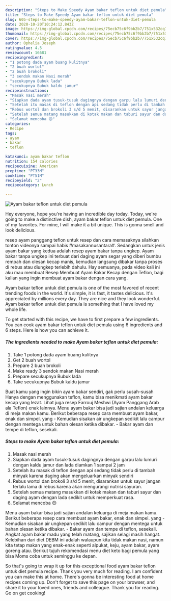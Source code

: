 ```yaml
---
description: "Steps to Make Speedy Ayam bakar teflon untuk diet pemula"
title: "Steps to Make Speedy Ayam bakar teflon untuk diet pemula"
slug: 605-steps-to-make-speedy-ayam-bakar-teflon-untuk-diet-pemula
date: 2020-10-20T10:24:12.843Z
image: https://img-global.cpcdn.com/recipes/75ecb75c6f9bb2b7/751x532cq70/ayam-bakar-teflon-untuk-diet-pemula-foto-resep-utama.jpg
thumbnail: https://img-global.cpcdn.com/recipes/75ecb75c6f9bb2b7/751x532cq70/ayam-bakar-teflon-untuk-diet-pemula-foto-resep-utama.jpg
cover: https://img-global.cpcdn.com/recipes/75ecb75c6f9bb2b7/751x532cq70/ayam-bakar-teflon-untuk-diet-pemula-foto-resep-utama.jpg
author: Ophelia Joseph
ratingvalue: 4.5
reviewcount: 16681
recipeingredient:
- "1 potong dada ayam buang kulitnya"
- "2 buah wortol"
- "2 buah brokoli"
- "3 sendok makan Nasi merah"
- "secukupnya Bubuk lada"
- "secukupnya Bubuk kaldu jamur"
recipeinstructions:
- "Masak nasi merah"
- "Siapkan dada ayam tusuk-tusuk dagingnya dengan garpu lalu lumuri dengan kaldu jamur dan lada diamkan 1 sampai 2 jam"
- "Setelah itu masak di teflon dengan api sedang tidak perlu di tambah minyak karena daging akan mengeluarkan minyak sendiri"
- "Rebus wortol dan brokoli 3 s/d 5 menit, disarankan untuk sayur jangan terlalu lama di rebus karena akan mengurangi nutrisi sayuran."
- "Setelah semua matang masukkan di kotak makan dan taburi sayur dan daging ayam dengan lada sedikit untuk memperkuat rasa."
- "Selamat mencoba 😊"
categories:
- Recipe
tags:
- ayam
- bakar
- teflon

katakunci: ayam bakar teflon 
nutrition: 154 calories
recipecuisine: American
preptime: "PT33M"
cooktime: "PT51M"
recipeyield: "2"
recipecategory: Lunch

---
```



![Ayam bakar teflon untuk diet pemula](https://img-global.cpcdn.com/recipes/75ecb75c6f9bb2b7/751x532cq70/ayam-bakar-teflon-untuk-diet-pemula-foto-resep-utama.jpg)

Hey everyone, hope you're having an incredible day today. Today, we're going to make a distinctive dish, ayam bakar teflon untuk diet pemula. One of my favorites. For mine, I will make it a bit unique. This is gonna smell and look delicious.

resep ayam panggang teflon untuk resep dan cara memasaknya silahkan tonton videonya sampai habis #masakannusantara#. Sedangkan untuk jenis ayam bakar yang kedua adalah resep ayam bakar tanpa ungkep. Ayam bakar tanpa ungkep ini terbuat dari daging ayam segar yang diberi bumbu rempah dan olesan kecap manis, kemudian langsung dibakar tanpa proses di rebus atau diungkep terlebih dahulu. Hay semuanya, pada video kali ini aku mau membuat Resep Membuat Ayam Bakar Kecap dengan Teflon, bagi kalian yang ingin membuat ayam bakar dengan cara yang.

Ayam bakar teflon untuk diet pemula is one of the most favored of recent trending foods in the world. It's simple, it is fast, it tastes delicious. It's appreciated by millions every day. They are nice and they look wonderful. Ayam bakar teflon untuk diet pemula is something that I have loved my whole life.


To get started with this recipe, we have to first prepare a few ingredients. You can cook ayam bakar teflon untuk diet pemula using 6 ingredients and 6 steps. Here is how you can achieve it.

<!--inarticleads1-->

##### The ingredients needed to make Ayam bakar teflon untuk diet pemula:

1. Take 1 potong dada ayam buang kulitnya
1. Get 2 buah wortol
1. Prepare 2 buah brokoli
1. Make ready 3 sendok makan Nasi merah
1. Prepare secukupnya Bubuk lada
1. Take secukupnya Bubuk kaldu jamur


Buat kamu yang ingin bikin ayam bakar sendiri, gak perlu susah-susah Hanya dengan menggunakan teflon, kamu bisa menikmati ayam bakar kecap yang lezat. Lihat juga resep Farrouj Meshwi (Ayam Panggang Arab ala Teflon) enak lainnya. Menu ayam bakar bisa jadi sajian andalan keluarga di meja makan kamu. Berikut beberapa resep cara membuat ayam bakar, enak dan simpel. yang - Kemudian sisakan air ungkepan sedikit lalu campur dengan mentega untuk bahan olesan ketika dibakar. - Bakar ayam dan tempe di teflon, sesekali. 

<!--inarticleads2-->

##### Steps to make Ayam bakar teflon untuk diet pemula:

1. Masak nasi merah
1. Siapkan dada ayam tusuk-tusuk dagingnya dengan garpu lalu lumuri dengan kaldu jamur dan lada diamkan 1 sampai 2 jam
1. Setelah itu masak di teflon dengan api sedang tidak perlu di tambah minyak karena daging akan mengeluarkan minyak sendiri
1. Rebus wortol dan brokoli 3 s/d 5 menit, disarankan untuk sayur jangan terlalu lama di rebus karena akan mengurangi nutrisi sayuran.
1. Setelah semua matang masukkan di kotak makan dan taburi sayur dan daging ayam dengan lada sedikit untuk memperkuat rasa.
1. Selamat mencoba 😊


Menu ayam bakar bisa jadi sajian andalan keluarga di meja makan kamu. Berikut beberapa resep cara membuat ayam bakar, enak dan simpel. yang - Kemudian sisakan air ungkepan sedikit lalu campur dengan mentega untuk bahan olesan ketika dibakar. - Bakar ayam dan tempe di teflon, sesekali. Angkat ayam bakar madu yang telah matang, sajikan selagi masih hangat. Kelebihan dari diet DEBM ini adalah walaupun kita tidak makan nasi, namun kita tetap makan yang enak-enak seperti alpukat, keju, ayam bakar, ayam goreng atau. Berikut tujuh rekomendasi menu diet keto bagi pemula yang bisa Moms coba untuk seminggu ke depan. 

So that's going to wrap it up for this exceptional food ayam bakar teflon untuk diet pemula recipe. Thank you very much for reading. I am confident you can make this at home. There's gonna be interesting food at home recipes coming up. Don't forget to save this page on your browser, and share it to your loved ones, friends and colleague. Thank you for reading. Go on get cooking!
